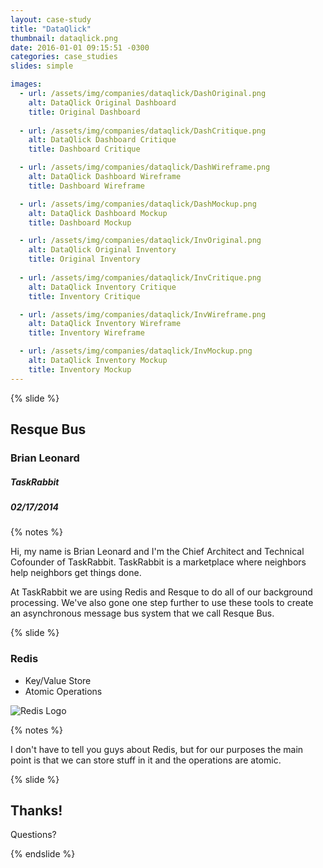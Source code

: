 ```yaml
---
layout: case-study
title: "DataQlick"
thumbnail: dataqlick.png
date: 2016-01-01 09:15:51 -0300
categories: case_studies
slides: simple

images:
  - url: /assets/img/companies/dataqlick/DashOriginal.png
    alt: DataQlick Original Dashboard
    title: Original Dashboard
    
  - url: /assets/img/companies/dataqlick/DashCritique.png
    alt: DataQlick Dashboard Critique
    title: Dashboard Critique

  - url: /assets/img/companies/dataqlick/DashWireframe.png
    alt: DataQlick Dashboard Wireframe
    title: Dashboard Wireframe

  - url: /assets/img/companies/dataqlick/DashMockup.png
    alt: DataQlick Dashboard Mockup
    title: Dashboard Mockup

  - url: /assets/img/companies/dataqlick/InvOriginal.png
    alt: DataQlick Original Inventory
    title: Original Inventory
    
  - url: /assets/img/companies/dataqlick/InvCritique.png
    alt: DataQlick Inventory Critique
    title: Inventory Critique

  - url: /assets/img/companies/dataqlick/InvWireframe.png
    alt: DataQlick Inventory Wireframe
    title: Inventory Wireframe

  - url: /assets/img/companies/dataqlick/InvMockup.png
    alt: DataQlick Inventory Mockup
    title: Inventory Mockup
---
```


{% slide %}

## Resque Bus

### Brian Leonard

##### TaskRabbit
##### 02/17/2014

{% notes %}

Hi, my name is Brian Leonard and I'm the Chief Architect and Technical Cofounder of TaskRabbit. TaskRabbit is a marketplace where neighbors help neighbors get things done.

At TaskRabbit we are using Redis and Resque to do all of our background processing. We've also gone one step further to use these tools to create an asynchronous message bus system that we call Resque Bus.

{% slide %}

### Redis

* Key/Value Store
* Atomic Operations

![Redis Logo](/images/posts/resque-bus-presentation/redis-logo.jpeg)

{% notes %}

I don't have to tell you guys about Redis, but for our purposes the main point is that we can store stuff in it and the operations are atomic.

{% slide %}

## Thanks!

Questions?

{% endslide %}
